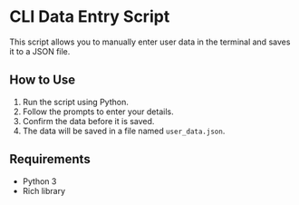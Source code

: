 # CLI Data Entry Script

This script allows you to manually enter user data in the terminal and saves it to a JSON file.

## How to Use

1. Run the script using Python.
2. Follow the prompts to enter your details.
3. Confirm the data before it is saved.
4. The data will be saved in a file named `user_data.json`.

## Requirements

- Python 3
- Rich library

